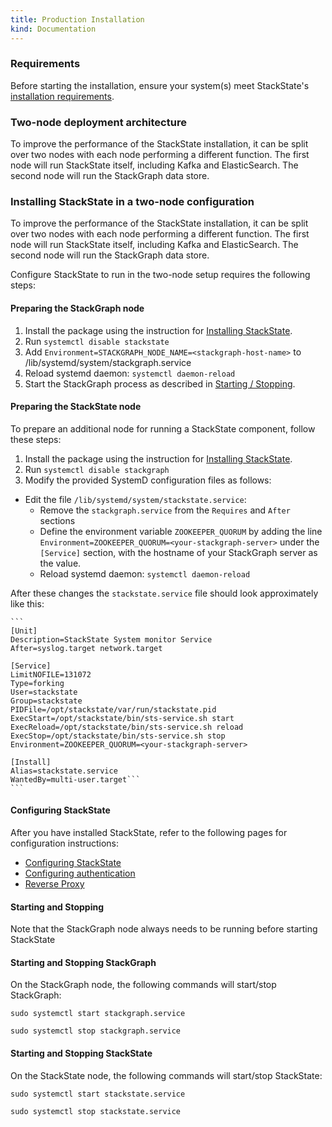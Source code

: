 ```yaml
---
title: Production Installation
kind: Documentation
---
```

### Requirements

Before starting the installation, ensure your system(s) meet StackState's [installation requirements](/setup/installation/requirements/).

### Two-node deployment architecture

To improve the performance of the StackState installation, it can be split over two nodes with each node performing a different function. The first node will run StackState itself, including Kafka and ElasticSearch. The second node will run the StackGraph data store.

### Installing StackState in a two-node configuration

To improve the performance of the StackState installation, it can be split over two nodes with each node performing a different function. The first node will run StackState itself, including Kafka and ElasticSearch. The second node will run the StackGraph data store.

Configure StackState to run in the two-node setup requires the following steps:

#### Preparing the StackGraph node

1. Install the package using the instruction for [Installing StackState](/setup/installation/install_stackstate).
2. Run `systemctl disable stackstate`
3. Add `Environment=STACKGRAPH_NODE_NAME=<stackgraph-host-name>` to /lib/systemd/system/stackgraph.service
4. Reload systemd daemon: `systemctl daemon-reload`
5. Start the StackGraph process as described in [Starting / Stopping](#starting-and-stopping).

#### Preparing the StackState node

To prepare an additional node for running a StackState component, follow these steps:

1. Install the package using the instruction for [Installing StackState](/setup/installation/install_stackstate).
2. Run `systemctl disable stackgraph`
3. Modify the provided SystemD configuration files as follows:

  * Edit the file `/lib/systemd/system/stackstate.service`:
    - Remove the `stackgraph.service` from the `Requires` and `After` sections
    - Define the environment variable `ZOOKEEPER_QUORUM` by adding the line `Environment=ZOOKEEPER_QUORUM=<your-stackgraph-server>` under the `[Service]` section, with the hostname of your StackGraph server as the value.
    - Reload systemd daemon: `systemctl daemon-reload`

After these changes the `stackstate.service` file should look approximately like this:

    ```
    [Unit]
    Description=StackState System monitor Service
    After=syslog.target network.target

    [Service]
    LimitNOFILE=131072
    Type=forking
    User=stackstate
    Group=stackstate
    PIDFile=/opt/stackstate/var/run/stackstate.pid
    ExecStart=/opt/stackstate/bin/sts-service.sh start
    ExecReload=/opt/stackstate/bin/sts-service.sh reload
    ExecStop=/opt/stackstate/bin/sts-service.sh stop
    Environment=ZOOKEEPER_QUORUM=<your-stackgraph-server>

    [Install]
    Alias=stackstate.service
    WantedBy=multi-user.target```  
    ```
#### Configuring StackState

After you have installed StackState, refer to the following pages for configuration instructions:

* [Configuring StackState](/setup/installation/configuration/)
* [Configuring authentication](/setup/installation/authentication/)
* [Reverse Proxy](/setup/installation/reverse_proxy/)

#### Starting and Stopping

Note that the StackGraph node always needs to be running before starting StackState

#### Starting and Stopping StackGraph

On the StackGraph node, the following commands will start/stop StackGraph:

`sudo systemctl start stackgraph.service`

`sudo systemctl stop stackgraph.service`

#### Starting and Stopping StackState

On the StackState node, the following commands will start/stop StackState:

`sudo systemctl start stackstate.service`

`sudo systemctl stop stackstate.service`

